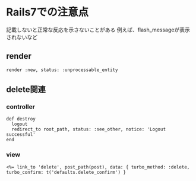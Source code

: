 # Rails7での注意点

記載しないと正常な反応を示さないことがある
例えば、flash_messageが表示されないなど

## render
```
render :new, status: :unprocessable_entity
```

## delete関連

### controller
```
def destroy
  logout
  redirect_to root_path, status: :see_other, notice: 'Logout successful'
end
```

### view
```
<%= link_to 'delete', post_path(post), data: { turbo_method: :delete, turbo_confirm: t('defaults.delete_confirm') } 
```

